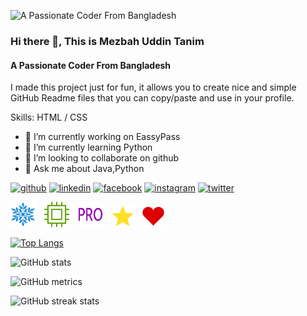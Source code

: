 ![A Passionate Coder From Bangladesh](https://media.licdn.com/dms/image/v2/D5616AQGqVJzflh4ACA/profile-displaybackgroundimage-shrink_350_1400/profile-displaybackgroundimage-shrink_350_1400/0/1731569240532?e=1736985600&v=beta&t=LwGAt5btSql-IB5jwF87XpueyFZtLnEKuwaiGl_mnxc)


### Hi there 👋, This is Mezbah Uddin Tanim
#### A Passionate Coder From Bangladesh

I made this project just for fun, it allows you to create nice and simple GitHub Readme files that you can copy/paste and use in your profile.

Skills: HTML / CSS

- 🔭 I’m currently working on EassyPass 
- 🌱 I’m currently learning Python 
- 👯 I’m looking to collaborate on github 
- 💬 Ask me about Java,Python 


[<img src='https://cdn.jsdelivr.net/npm/simple-icons@3.0.1/icons/github.svg' alt='github' height='40'>](https://github.com/mezbah-uddin-tanim)  [<img src='https://cdn.jsdelivr.net/npm/simple-icons@3.0.1/icons/linkedin.svg' alt='linkedin' height='40'>](https://www.linkedin.com/in/mezbah-uddin-tanim/)  [<img src='https://cdn.jsdelivr.net/npm/simple-icons@3.0.1/icons/facebook.svg' alt='facebook' height='40'>](https://www.facebook.com/mdtanim.tanim.1004)  [<img src='https://cdn.jsdelivr.net/npm/simple-icons@3.0.1/icons/instagram.svg' alt='instagram' height='40'>](https://www.instagram.com/mezbah_uddin_tanim/)  [<img src='https://cdn.jsdelivr.net/npm/simple-icons@3.0.1/icons/twitter.svg' alt='twitter' height='40'>](https://twitter.com/@Mezbah203)  

<a href='https://archiveprogram.github.com/'><img src='https://raw.githubusercontent.com/acervenky/animated-github-badges/master/assets/acbadge.gif' width='40' height='40'></a> <a href='https://docs.github.com/en/developers'><img src='https://raw.githubusercontent.com/acervenky/animated-github-badges/master/assets/devbadge.gif' width='40' height='40'></a> <a href='https://github.com/pricing'><img src='https://raw.githubusercontent.com/acervenky/animated-github-badges/master/assets/pro.gif' width='40' height='40'></a> <a href='https://stars.github.com/'><img src='https://raw.githubusercontent.com/acervenky/animated-github-badges/master/assets/starbadge.gif' width='35' height='35'></a> <a href='https://docs.github.com/en/github/supporting-the-open-source-community-with-github-sponsors'><img src='https://raw.githubusercontent.com/acervenky/animated-github-badges/master/assets/sponsorbadge.gif' width='35' height='35'></a> 

[![Top Langs](https://github-readme-stats.vercel.app/api/top-langs/?username=mezbah-uddin-tanim)](https://github.com/anuraghazra/github-readme-stats)

![GitHub stats](https://github-readme-stats.vercel.app/api?username=mezbah-uddin-tanim&show_icons=true)  

![GitHub metrics](https://metrics.lecoq.io/mezbah-uddin-tanim)  

![GitHub streak stats](https://streak-stats.demolab.com/?user=mezbah-uddin-tanim)  

